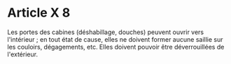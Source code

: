 # Article X 8

Les portes des cabines (déshabillage, douches) peuvent ouvrir vers l'intérieur ; en tout état de cause, elles ne doivent former aucune saillie sur les couloirs, dégagements, etc. Elles doivent pouvoir être déverrouillées de l'extérieur.
